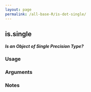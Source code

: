 ```yaml
---
layout: page
permalink: /all-base-R/is-dot-single/
---
```


## __is.single__

#### _Is an Object of Single Precision Type?_

### Usage

### Arguments

### Notes
